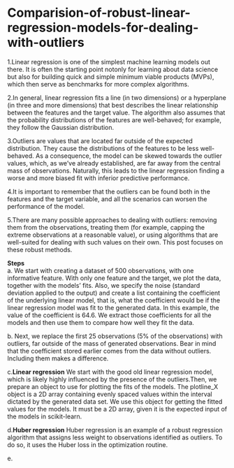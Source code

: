 # Comparision-of-robust-linear-regression-models-for-dealing-with-outliers

1.Linear regression is one of the simplest machine learning models out there. It is often the starting point notonly for learning about data science but also for 
building quick and simple minimum viable products (MVPs), which then serve as benchmarks for more complex algorithms.

2.In general, linear regression fits a line (in two dimensions) or a hyperplane (in three and more dimensions) that best describes the linear relationship between 
the features and the target value. The algorithm also assumes that the probability distributions of the features are well-behaved; for example, they follow 
the Gaussian distribution.

3.Outliers are values that are located far outside of the expected distribution. They cause the distributions of the features to be less well-behaved. As a consequence, 
the model can be skewed towards the outlier values, which, as we’ve already established, are far away from the central mass of observations.
Naturally, this leads to the linear regression finding a worse and more biased fit with inferior predictive performance.

4.It is important to remember that the outliers can be found both in the features and the target variable, and all the scenarios can worsen the performance of the model.

5.There are many possible approaches to dealing with outliers: removing them from the observations, treating them (for example, capping the extreme observations at a 
reasonable value), or using algorithms that are well-suited for dealing with such values on their own. This post focuses on these robust methods.

<b>Steps</b><br>
a. We start with creating a dataset of 500 observations, with one informative feature. With only one feature and the target, we plot the data, together with the models’ fits. Also, we specify the noise (standard deviation applied to the output) and create a list containing the coefficient of the underlying linear model, that is, what the coefficient would be if the linear regression model was fit to the generated data. In this example, the value of the coefficient is 64.6. We extract those coefficients for all the models and then use them to compare how well they fit the data.

b. Next, we replace the first 25 observations (5% of the observations) with outliers, far outside of the mass of generated observations. Bear in mind that the coefficient stored earlier comes from the data without outliers. Including them makes a difference.

c.<b>Linear regression</b>
We start with the good old linear regression model, which is likely highly influenced by the presence of the outliers.Then, we prepare an object to use for plotting the fits of the models. The plotline_X object is a 2D array containing evenly spaced values within the interval dictated by the generated data set. We use this object for getting the fitted values for the models. It must be a 2D array, given it is the expected input of the models in scikit-learn.

d.<b>Huber regression</b>
Huber regression is an example of a robust regression algorithm that assigns less weight to observations identified as outliers. To do so, it uses the Huber loss in the optimization routine.

e.
